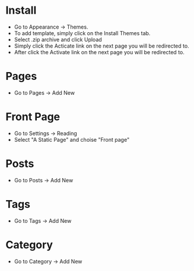 Install
=============
* Go to Appearance -> Themes.
* To add template, simply click on the Install Themes tab.
* Select .zip archive and click Upload
* Simply click the Acticate link on the next page you will be redirected to.
* After click the Activate link on the next page you will be redirected to.

Pages
=============
* Go to Pages -> Add New

Front Page
=============
* Go to Settings -> Reading
* Select "A Static Page" and choise "Front page"

Posts
=============
* Go to Posts -> Add New

Tags
=============
* Go to Tags -> Add New

Category
=============
* Go to Category -> Add New